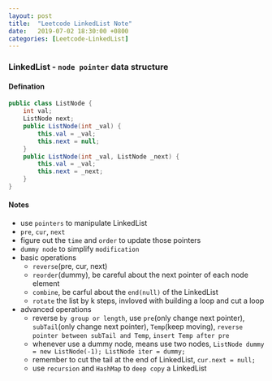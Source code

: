```yaml
---
layout: post
title:  "Leetcode LinkedList Note"
date:   2019-07-02 18:30:00 +0800
categories: [Leetcode-LinkedList]
---
```

### LinkedList - `node pointer` data structure

#### Defination

```java
public class ListNode {
    int val;
    ListNode next;
    public ListNode(int _val) {
        this.val = _val;
        this.next = null;
    }
    public ListNode(int _val, ListNode _next) {
        this.val = _val;
        this.next = _next;
    }
}
```
#### Notes
- use `pointers` to manipulate LinkedList 
- `pre`, `cur`, `next`
- figure out the `time` and `order` to update those pointers
- `dummy node` to simplify `modification`
- basic operations
    - `reverse`(pre, cur, next)
    - `reorder`(dummy), be careful about the next pointer of each node element
    - `combine`, be carful about the `end(null)` of the LinkedList
    - `rotate` the list by k steps, invloved with building a loop and cut a loop
- advanced operations
    - reverse `by group or length`, use `pre`(only change next pointer), `subTail`(only change next pointer), `Temp`(keep moving), `reverse pointer between subTail and Temp`, `insert Temp after pre`
    - whenever use a dummy node, means use two nodes, `ListNode dummy = new ListNode(-1); ListNode iter = dummy;`
    - remember to cut the tail at the end of LinkedList, `cur.next = null;`
    - use `recursion` and `HashMap` to `deep copy` a LinkedList
